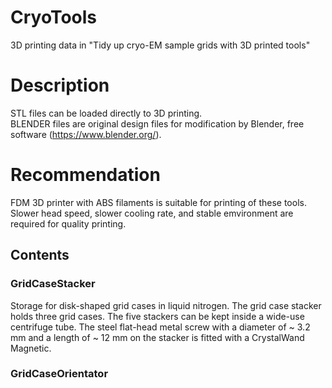 # CryoTools  
3D printing data in "Tidy up cryo-EM sample grids with 3D printed tools"  
  
# Description  
STL files can be loaded directly to 3D printing.  
BLENDER files are original design files for modification by Blender, free software (https://www.blender.org/).
    
# Recommendation  
FDM 3D printer with ABS filaments is suitable for printing of these tools.  
Slower head speed, slower cooling rate, and stable emvironment are required for quality printing.  

## Contents
### GridCaseStacker
Storage for disk-shaped grid cases in liquid nitrogen.  The grid case stacker holds three grid cases.  The five stackers can be kept inside a wide-use centrifuge tube. The steel flat-head metal screw with a diameter of ~ 3.2 mm and a length of ~ 12 mm on the stacker is fitted with a CrystalWand Magnetic.

### GridCaseOrientator
